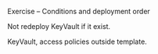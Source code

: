 Exercise – Conditions and deployment order 

 

Not redeploy KeyVault if it exist. 

KeyVault, access policies outside template.  